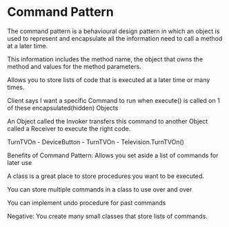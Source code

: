 # Command Pattern

The command pattern is a behavioural design pattern in which
an object is used to represent and encapsulate all the information
need to call a method at a later time.

This information includes the method name, the object that owns
the method and values for the method parameters.

Allows you to store lists of code that is executed at a later
time or many times.

Client says I want a specific Command to run when execute() is
called on 1 of these encapsulated(hidden) Objects

An Object called the Invoker transfers this command to another
Object called a Receiver to execute the right code.

TurnTVOn - DeviceButton - TurnTVOn - Television.TurnTVOn()


Benefits of Command Pattern:
Allows you set aside a list of commands for later use

A class is a great place to store procedures you want to be
executed.

You can store multiple commands in a class to use over and over

You can implement undo procedure for past commands

Negative: You create many small classes that store lists of
commands.